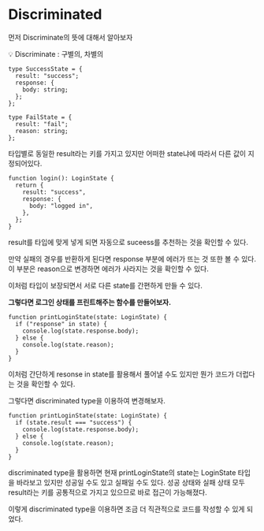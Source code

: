 # Discriminated

먼저 Discriminate의 뜻에 대해서 알아보자

<aside>
💡 Discriminate : 구별의, 차별의

</aside>

```tsx
type SuccessState = {
  result: "success";
  response: {
    body: string;
  };
};

type FailState = {
  result: "fail";
  reason: string;
};
```

타입별로 동일한 result라는 키를 가지고 있지만 어떠한 state냐에 따라서 다른 값이 지정되어있다.

```tsx
function login(): LoginState {
  return {
    result: "success",
    response: {
      body: "logged in",
    },
  };
}
```

result를 타입에 맞게 넣게 되면 자동으로 suceess를 추천하는 것을 확인할 수 있다.

만약 실패의 경우를 반환하게 된다면 response 부분에 에러가 뜨는 것 또한 볼 수 있다. 이 부분은 reason으로 변경하면 에러가 사라지는 것을 확인할 수 있다.

이처럼 타입이 보장되면서 서로 다른 state를 간편하게 만들 수 있다.

**그렇다면 로그인 상태를 프린트해주는 함수를 만들어보자.**

```tsx
function printLoginState(state: LoginState) {
  if ("response" in state) {
    console.log(state.response.body);
  } else {
    console.log(state.reason);
  }
}
```

이처럼 간단하게 resonse in state를 활용해서 풀어낼 수도 있지만 뭔가 코드가 더럽다는 것을 확인할 수 있다.

그렇다면 discriminated type을 이용하여 변경해보자.

```tsx
function printLoginState(state: LoginState) {
  if (state.result === "success") {
    console.log(state.response.body);
  } else {
    console.log(state.reason);
  }
}
```

discriminated type을 활용하면 현재 printLoginState의 state는 LoginState 타입을 바라보고 있지만 성공일 수도 있고 실패일 수도 있다. 성공 상태와 실패 상태 모두 result라는 키를 공통적으로 가지고 있으므로 바로 접근이 가능해졌다.

이렇게 discriminated type을 이용하면 조금 더 직관적으로 코드를 작성할 수 있게 되었다.
